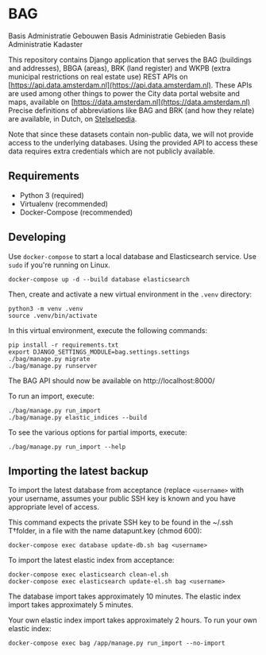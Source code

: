 
BAG
============

Basis Administratie Gebouwen
Basis Administratie Gebieden
Basis Administratie Kadaster

This repository contains Django application that serves the BAG (buildings and
addresses), BBGA (areas), BRK (land register) and WKPB (extra municipal
restrictions on real estate use) REST APIs on
[https://api.data.amsterdam.nl](https://api.data.amsterdam.nl).
These APIs are used among other things to power the City data portal website
and maps, available on [https://data.amsterdam.nl](https://data.amsterdam.nl)
Precise definitions of abbreviations like BAG and BRK (and how they relate) are
available, in Dutch, on [Stelselpedia](https://www.amsterdam.nl/stelselpedia/).

Note that since these datasets contain non-public data, we will not provide
access to the underlying databases. Using the provided API to access these data
requires extra credentials which are not publicly available.


Requirements
------------

* Python 3 (required)
* Virtualenv (recommended)
* Docker-Compose (recommended)


Developing
----------

Use `docker-compose` to start a local database and Elasticsearch service. Use
`sudo` if you're running on Linux.

	docker-compose up -d --build database elasticsearch

Then, create and activate a new virtual environment in the `.venv` directory:

	python3 -m venv .venv
	source .venv/bin/activate

In this virtual environment, execute the following commands:

	pip install -r requirements.txt
	export DJANGO_SETTINGS_MODULE=bag.settings.settings
	./bag/manage.py migrate
	./bag/manage.py runserver

The BAG API should now be available on http://localhost:8000/

To run an import, execute:

	./bag/manage.py run_import
	./bag/manage.py elastic_indices --build

To see the various options for partial imports, execute:

	./bag/manage.py run_import --help


Importing the latest backup
---------------------------

To import the latest database from acceptance (replace `<username>` with your
username, assumes your public SSH key is known and you have appropriate level of access.

This command expects the private SSH key to be found in the ~/.ssh T†folder,
in a file with the name datapunt.key (chmod 600):

    docker-compose exec database update-db.sh bag <username>

To import the latest elastic index from acceptance:

	docker-compose exec elasticsearch clean-el.sh
	docker-compose exec elasticsearch update-el.sh bag <username>

The database import takes approximately 10 minutes.
The elastic index import takes approximately 5 minutes.

Your own elastic index import takes approximately 2 hours.
To run your own elastic index:

    docker-compose exec bag /app/manage.py run_import --no-import
